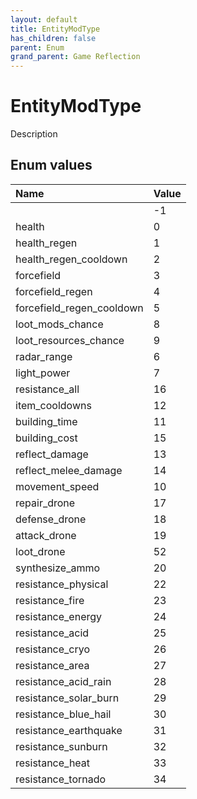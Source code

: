 ```yaml
---
layout: default
title: EntityModType
has_children: false
parent: Enum
grand_parent: Game Reflection
---
```

# EntityModType
Description 

## Enum values
| Name | Value |
|:-------------|:--------------|
|  | -1 |
| health | 0 |
| health_regen | 1 |
| health_regen_cooldown | 2 |
| forcefield | 3 |
| forcefield_regen | 4 |
| forcefield_regen_cooldown | 5 |
| loot_mods_chance | 8 |
| loot_resources_chance | 9 |
| radar_range | 6 |
| light_power | 7 |
| resistance_all | 16 |
| item_cooldowns | 12 |
| building_time | 11 |
| building_cost | 15 |
| reflect_damage | 13 |
| reflect_melee_damage | 14 |
| movement_speed | 10 |
| repair_drone | 17 |
| defense_drone | 18 |
| attack_drone | 19 |
| loot_drone | 52 |
| synthesize_ammo | 20 |
| resistance_physical | 22 |
| resistance_fire | 23 |
| resistance_energy | 24 |
| resistance_acid | 25 |
| resistance_cryo | 26 |
| resistance_area | 27 |
| resistance_acid_rain | 28 |
| resistance_solar_burn | 29 |
| resistance_blue_hail | 30 |
| resistance_earthquake | 31 |
| resistance_sunburn | 32 |
| resistance_heat | 33 |
| resistance_tornado | 34 |
